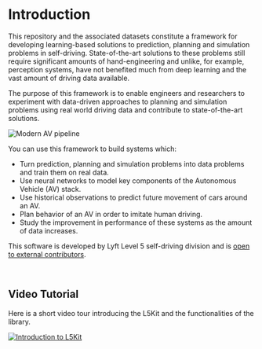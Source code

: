Introduction
============

This repository and the associated datasets constitute a framework for developing learning-based solutions to prediction, planning and simulation problems in self-driving. State-of-the-art solutions to these problems still require significant amounts of hand-engineering and unlike, for example, perception systems, have not benefited much from deep learning and the vast amount of driving data available.

The purpose of this framework is to enable engineers and researchers to experiment with data-driven approaches to planning and simulation problems using real world driving data and contribute to state-of-the-art solutions.

![Modern AV pipeline](/images/pipeline.png)

You can use this framework to build systems which:
* Turn prediction, planning and simulation problems into data problems and train them on real data.
* Use neural networks to model key components of the Autonomous Vehicle (AV) stack.
* Use historical observations to predict future movement of cars around an AV.
* Plan behavior of an AV in order to imitate human driving.
* Study the improvement in performance of these systems as the amount of data increases.


This software is developed by Lyft Level 5 self-driving division and is [open to external contributors](how_to_contribute.md).

&nbsp;

## Video Tutorial

Here is a short video tour introducing the L5Kit and the functionalities of the library.

[![Introduction to L5Kit](https://img.youtube.com/vi/1cfXBS0i92Q/sddefault.jpg)](https://www.youtube.com/watch?v=1cfXBS0i92Q)
